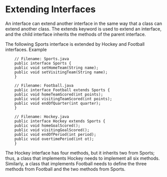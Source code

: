 # Extending Interfaces

An interface can extend another interface in the same way that a class can extend another class. The extends keyword is used to extend an interface, and the child interface inherits the methods of the parent interface.

The following Sports interface is extended by Hockey and Football interfaces.
Example

        // Filename: Sports.java
        public interface Sports {
        public void setHomeTeam(String name);
        public void setVisitingTeam(String name);
        }

        // Filename: Football.java
        public interface Football extends Sports {
        public void homeTeamScored(int points);
        public void visitingTeamScored(int points);
        public void endOfQuarter(int quarter);
        }

        // Filename: Hockey.java
        public interface Hockey extends Sports {
        public void homeGoalScored();
        public void visitingGoalScored();
        public void endOfPeriod(int period);
        public void overtimePeriod(int ot);
        }

The Hockey interface has four methods, but it inherits two from Sports; thus, a class that implements Hockey needs to implement all six methods. Similarly, a class that implements Football needs to define the three methods from Football and the two methods from Sports.